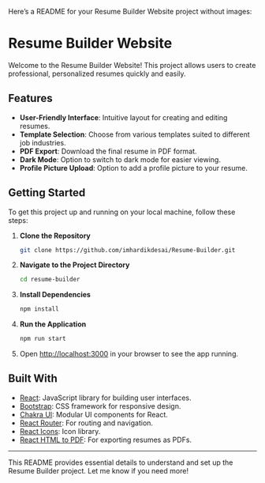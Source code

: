 Here’s a README for your Resume Builder Website project without images:

# Resume Builder Website

Welcome to the Resume Builder Website! This project allows users to create professional, personalized resumes quickly and easily.

## Features

- **User-Friendly Interface**: Intuitive layout for creating and editing resumes.
- **Template Selection**: Choose from various templates suited to different job industries.
- **PDF Export**: Download the final resume in PDF format.
- **Dark Mode**: Option to switch to dark mode for easier viewing.
- **Profile Picture Upload**: Option to add a profile picture to your resume.

## Getting Started

To get this project up and running on your local machine, follow these steps:

1. **Clone the Repository**  
   ```bash
   git clone https://github.com/imhardikdesai/Resume-Builder.git
   ```

2. **Navigate to the Project Directory**  
   ```bash
   cd resume-builder
   ```

3. **Install Dependencies**  
   ```bash
   npm install
   ```

4. **Run the Application**  
   ```bash
   npm run start
   ```

5. Open [http://localhost:3000](http://localhost:3000) in your browser to see the app running.

## Built With

- [React](https://reactjs.org/): JavaScript library for building user interfaces.
- [Bootstrap](https://getbootstrap.com/): CSS framework for responsive design.
- [Chakra UI](https://chakra-ui.com/): Modular UI components for React.
- [React Router](https://reactrouter.com/): For routing and navigation.
- [React Icons](https://react-icons.github.io/react-icons/): Icon library.
- [React HTML to PDF](https://www.npmjs.com/package/react-html-to-pdf): For exporting resumes as PDFs.

---

This README provides essential details to understand and set up the Resume Builder project. Let me know if you need more!
